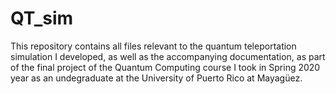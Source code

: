 # QT_sim
This repository contains all files relevant to the quantum teleportation simulation I developed, as well as the accompanying documentation, as part of the final project of the Quantum Computing course I took in Spring 2020 year as an undegraduate at the University of Puerto Rico at Mayagüez. 
